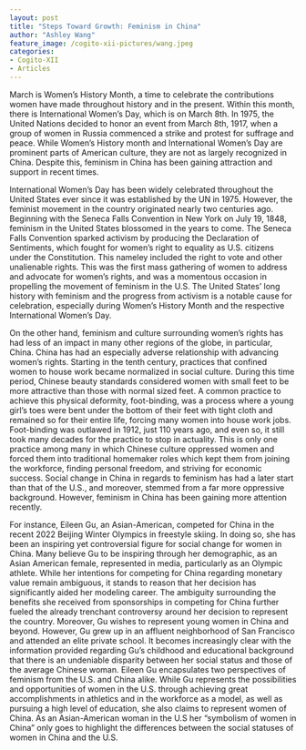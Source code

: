 ```yaml
---
layout: post
title: "Steps Toward Growth: Feminism in China"
author: "Ashley Wang"
feature_image: /cogito-xii-pictures/wang.jpeg
categories:
- Cogito-XII
- Articles
---
```

March is Women’s History Month, a time to celebrate the contributions women have made throughout history and in the present. Within this month, there is International Women’s Day, which is on March 8th. In 1975, the United Nations decided to honor an event from March 8th, 1917, when a group of women in Russia commenced a strike and protest for suffrage and peace. While Women’s History month and International Women’s Day are  prominent parts of American culture, they are not as largely recognized in China. Despite this, feminism in China has been gaining attraction and support in recent times.

International Women’s Day has been widely celebrated throughout the United States ever since it was established by the UN in 1975. However, the feminist movement in the country originated  nearly two centuries ago. Beginning with the Seneca Falls Convention in New York on July 19, 1848, feminism in the United States blossomed in the years to come. The Seneca Falls Convention sparked activism by producing the Declaration of Sentiments, which fought for women’s right to equality as U.S. citizens under the Constitution. This nameley included the right to vote and other unalienable rights. This was the first mass gathering of women to address and advocate for women’s rights, and was a momentous occasion in propelling the movement of feminism in the U.S. The United States’ long history with feminism and the progress from activism is a notable cause for celebration, especially during Women’s History Month and the respective International Women’s Day.

On the other hand, feminism and culture surrounding women’s rights has had less of an impact in many other regions of the globe, in particular, China. China has had an especially adverse relationship with advancing women’s rights. Starting in the tenth century, practices that confined women to house work became normalized in social culture. During this time period, Chinese beauty standards considered women with small feet to be more attractive than those with normal sized feet. A common practice to achieve this physical deformity, foot-binding, was a process where a young girl’s toes were bent under the bottom of their feet with tight cloth and remained so for their entire life, forcing many women into house work jobs. Foot-binding was outlawed in 1912, just 110 years ago, and even so, it still took many decades for the practice to stop in actuality. This is only one practice among many in which Chinese culture oppressed women and forced them into traditional homemaker roles which kept them from joining the workforce, finding personal freedom, and striving for economic success. Social change in China in regards to feminism has had a later start than that of the U.S., and moreover, stemmed from a far more oppressive background. However, feminism in China has been gaining more attention recently.

For instance, Eileen Gu, an Asian-American, competed for China in the recent 2022 Beijing Winter Olympics in freestyle skiing. In doing so, she has been an inspiring yet controversial figure for social change for women in China. Many believe Gu to be inspiring through her demographic, as an Asian American female, represented in media, particularly as an Olympic athlete. While her intentions for competing for China regarding monetary value remain ambiguous, it stands to reason that her decision has significantly aided her modeling career. The ambiguity surrounding the benefits she received from sponsorships in competing for China further fueled the already trenchant controversy around her decision to represent the country. Moreover, Gu wishes to represent young women in China and beyond. However,  Gu grew up in an affluent neighborhood of San Francisco and attended an elite private school. It becomes increasingly clear with the information provided regarding Gu’s childhood and educational background that there is an undeniable disparity between her social status and those of the average Chinese woman. Eileen Gu encapsulates two perspectives of feminism from the U.S. and China alike. While Gu represents the possibilities and opportunities of women in the U.S. through achieving great accomplishments in athletics and in the workforce as a model, as well as pursuing a high level of education, she also claims to represent women of China. As an Asian-American woman in the U.S her “symbolism of women in China” only goes to highlight the differences between the social statuses of women in China and the U.S.
